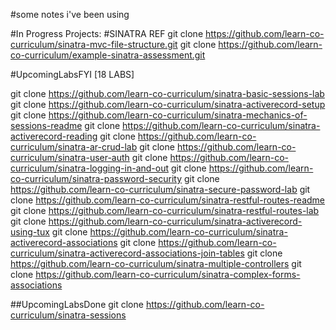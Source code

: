 #some notes i've been using

#In Progress Projects:
#SINATRA REF
git clone https://github.com/learn-co-curriculum/sinatra-mvc-file-structure.git
git clone https://github.com/learn-co-curriculum/example-sinatra-assessment.git


#UpcomingLabsFYI
[18 LABS]


git clone https://github.com/learn-co-curriculum/sinatra-basic-sessions-lab
git clone https://github.com/learn-co-curriculum/sinatra-activerecord-setup 
git clone https://github.com/learn-co-curriculum/sinatra-mechanics-of-sessions-readme 
git clone https://github.com/learn-co-curriculum/sinatra-activerecord-reading 
git clone https://github.com/learn-co-curriculum/sinatra-ar-crud-lab 
git clone https://github.com/learn-co-curriculum/sinatra-user-auth 
git clone https://github.com/learn-co-curriculum/sinatra-logging-in-and-out 
git clone https://github.com/learn-co-curriculum/sinatra-password-security 
git clone https://github.com/learn-co-curriculum/sinatra-secure-password-lab 
git clone https://github.com/learn-co-curriculum/sinatra-restful-routes-readme 
git clone https://github.com/learn-co-curriculum/sinatra-restful-routes-lab 
git clone https://github.com/learn-co-curriculum/sinatra-activerecord-using-tux 
git clone https://github.com/learn-co-curriculum/sinatra-activerecord-associations 
git clone https://github.com/learn-co-curriculum/sinatra-activerecord-associations-join-tables 
git clone https://github.com/learn-co-curriculum/sinatra-multiple-controllers 
git clone https://github.com/learn-co-curriculum/sinatra-complex-forms-associations 

##UpcomingLabsDone
git clone https://github.com/learn-co-curriculum/sinatra-sessions 